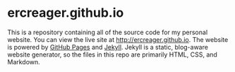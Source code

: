 # ercreager.github.io

This is a repository containing all of the source code for my personal website. You can view the live site at <http://ercreager.github.io>. The website is powered by [GitHub Pages](https://pages.github.com) and [Jekyll](https://jekyllrb.com). Jekyll is a static, blog-aware website generator, so the files in this repo are primarily HTML, CSS, and Markdown.
